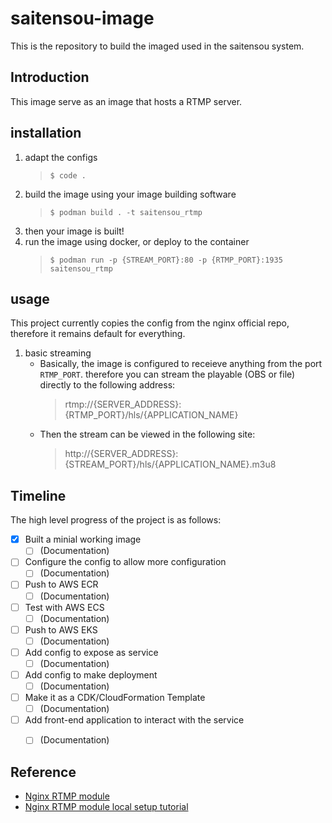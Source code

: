 # saitensou-image
This is the repository to build the imaged used in the saitensou system.

## Introduction
This image serve as an image that hosts a RTMP server.

## installation
1. adapt the configs
    > `$ code .`
1. build the image using your image building software
    > `$ podman build . -t saitensou_rtmp`
1. then your image is built!
1. run the image using docker, or deploy to the container
    > `$ podman run -p {STREAM_PORT}:80 -p {RTMP_PORT}:1935 saitensou_rtmp`

## usage
This project currently copies the config from the nginx official repo, therefore it remains default for everything.
1. basic streaming
    - Basically, the image is configured to receieve anything from the port `RTMP_PORT`. therefore you can stream the playable (OBS or file) directly to the following address:
        > rtmp://{SERVER_ADDRESS}:{RTMP_PORT}/hls/{APPLICATION_NAME}
    - Then the stream can be viewed in the following site:
        > http://{SERVER_ADDRESS}:{STREAM_PORT}/hls/{APPLICATION_NAME}.m3u8


## Timeline
The high level progress of the project is as follows:
- [X] Built a minial working image
    - [ ] (Documentation)
- [ ] Configure the config to allow more configuration
    - [ ] (Documentation)
- [ ] Push to AWS ECR
    - [ ] (Documentation)
- [ ] Test with AWS ECS
    - [ ] (Documentation)
- [ ] Push to AWS EKS
    - [ ] (Documentation)
- [ ] Add config to expose as service
    - [ ] (Documentation)
- [ ] Add config to make deployment
    - [ ] (Documentation)
- [ ] Make it as a CDK/CloudFormation Template
    - [ ] (Documentation)
- [ ] Add front-end application to interact with the service
    - [ ] (Documentation)




## Reference
- [Nginx RTMP module](https://github.com/arut/nginx-rtmp-module)
- [Nginx RTMP module local setup tutorial](https://www.nginx.com/blog/video-streaming-for-remote-learning-with-nginx/)
